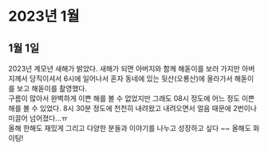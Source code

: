 # 2023년 1월

## 1월 1일
2023년 계모년 새해가 밝았다. 새해가 되면 아버지와 함께 해돋이를 보러 가지만 아버지께서 당직이셔서 6시에 일어나서 혼자 동네에 있는 뒷산(오룡산)에 올라가서 해돋이를 보고 해돋이를 촬영했다.  
구름이 많아서 완벽하게 이쁜 해를 볼 수 없었지만 그래도 08시 정도에 어느 정도 이쁜 해를 볼 수 있었다. 8시 30분 정도에 천천히 내려왔고 내려오면서 얼음 때문에 2번이나 미끌어 넘어졌다...ㅠ  
올해 한해도 재밌게 그리고 다양한 분들과 이야기를 나누고 성장하고 싶다 ~~ 올해도 화이팅!